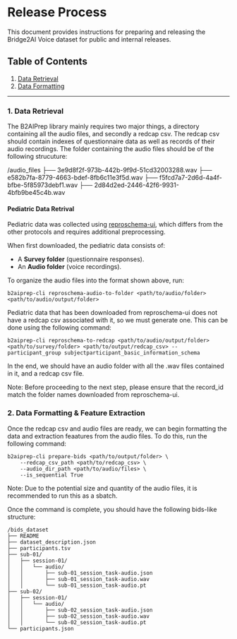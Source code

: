 # Release Process
This document provides instructions for preparing and releasing the Bridge2AI Voice dataset for public and internal releases.

## Table of Contents
1. [Data Retrieval](#data-retrieval)
2. [Data Formatting](#data-formatting)

---
### 1. Data Retrieval
The B2AIPrep library mainly requires two major things, a directory containing all the audio files, and secondly a redcap csv.
The redcap csv should contain indexes of questionnaire data as well as records of their audio recordings. The folder containing the
audio files should be of the following strucuture: 

/audio_files
├── 3e9d8f2f-973b-442b-9f9d-51cd32003288.wav
├── e582b7fa-8779-4663-bdef-8fb6c11e3f5d.wav
├── f5fcd7a7-2d6d-4a4f-bfbe-5f85973debf1.wav
├── 2d84d2ed-2446-42f6-9931-4bfb9be45c4b.wav

#### Pediatric Data Retrival


Pediatric data was collected using [reproschema-ui](https://github.com/ReproNim/reproschema-ui), which differs from the other protocols and requires additional preprocessing.

When first downloaded, the pediatric data consists of:
- A **Survey folder** (questionnaire responses).
- An **Audio folder** (voice recordings).


To organize the audio files into the format shown above, run:

```
b2aiprep-cli reproschema-audio-to-folder <path/to/audio/folder> <path/to/audio/output/folder>
```

Pediatric data that has been downloaded from reproschema-ui does not have a redcap csv associated with it, so we must generate one. This can be done using the following command:

```
b2aiprep-cli reproschema-to-redcap <path/to/audio/output/folder> <path/to/survey/folder> <path/to/output/redcap_csv> --participant_group subjectparticipant_basic_information_schema
```

In the end, we should have an audio folder with all the .wav files contained in it, and a redcap csv file.

Note: Before proceeding to the next step, please ensure that the record_id match the folder names downloaded from reproschema-ui.

### 2. Data Formatting & Feature Extraction
Once the redcap csv and audio files are ready, we can begin formatting the data and extraction feaatures from the audio files.
To do this, run the following command: 

```
b2aiprep-cli prepare-bids <path/to/output/folder> \
    --redcap_csv_path <path/to/redcap_csv> \
    --audio_dir_path <path/to/audio/files> \
    --is_sequential True
```
Note: Due to the potential size and quantity of the audio files, it is recommended to run this as a sbatch.

Once the command is complete, you should have the following bids-like structure:
```
/bids_dataset
├── README
├── dataset_description.json
├── participants.tsv
├── sub-01/
│   ├── session-01/
│   │   └── audio/
│   │       ├── sub-01_session_task-audio.json
│   │       ├── sub-01_session_task-audio.wav
│   │       └── sub-01_session_task-audio.pt
├── sub-02/
│   ├── session-01/
│   │   └── audio/
│   │       ├── sub-02_session_task-audio.json
│   │       ├── sub-02_session_task-audio.wav
│   │       └── sub-02_session_task-audio.pt
└── participants.json
```


